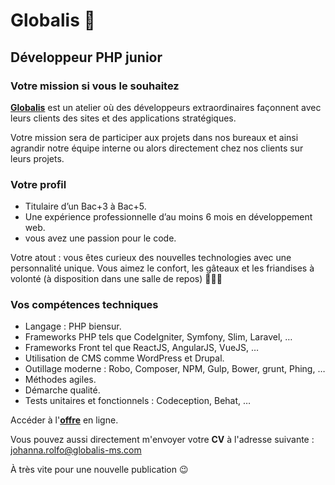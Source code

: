 # Globalis 🐘
## Développeur PHP junior

### Votre mission si vous le souhaitez 

[**Globalis**](https://www.globalis-ms.com/) est un atelier où des développeurs extraordinaires façonnent avec leurs clients des sites et des applications stratégiques.

Votre mission sera de participer aux projets dans nos bureaux et ainsi agrandir notre équipe interne ou alors directement chez nos clients sur leurs projets.


### Votre profil

- Titulaire d’un Bac+3 à Bac+5.
- Une expérience professionnelle d’au moins 6 mois en développement web.
- vous avez une passion pour le code.

Votre atout : vous êtes curieux des nouvelles technologies avec une personnalité unique. Vous aimez le confort, les gâteaux et les friandises à volonté (à disposition dans une salle de repos) 🍭🧁🍩 

### Vos compétences techniques 
 

- Langage : PHP biensur.
- Frameworks PHP tels que CodeIgniter, Symfony, Slim, Laravel, …
- Frameworks Front tel que ReactJS, AngularJS, VueJS, …
- Utilisation de CMS comme WordPress et Drupal.
- Outillage moderne : Robo, Composer, NPM, Gulp, Bower, grunt, Phing, …
- Méthodes agiles.
- Démarche qualité.
- Tests unitaires et fonctionnels : Codeception, Behat, …

Accéder à l'[**offre**](https://www.globalis-ms.com/jobs/offres-emploi-stage-mission/developpeur-nodejs/ "C'est parti") en ligne. 

Vous pouvez aussi directement m'envoyer votre **CV** à l'adresse suivante : <johanna.rolfo@globalis-ms.com>

À très vite pour une nouvelle publication 😉